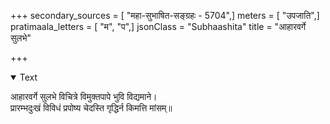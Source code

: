 +++
secondary_sources = [ "महा-सुभाषित-सङ्ग्रहः - 5704",]
meters = [ "उपजाति",]
pratimaala_letters = [ "म", "प",]
jsonClass = "Subhaashita"
title = "आहारवर्गे सुलभे"

+++

<details open><summary>Text</summary>

आहारवर्गे सुलभे विचित्रे विमुक्तपापे भुवि विद्यमाने।  
प्रारम्भदुःखं विविधं प्रपोष्य चेदस्ति गृद्धिर्न किमत्ति मांसम्॥
</details>
